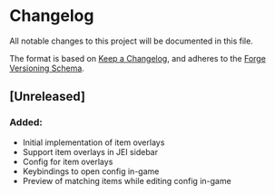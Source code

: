 # Changelog
All notable changes to this project will be documented in this file.

The format is based on [Keep a Changelog](https://keepachangelog.com/en/1.0.0/), and adheres to the [Forge Versioning
Schema](https://mcforge.readthedocs.io/en/1.14.x/conventions/versioning/).

## [Unreleased]
### Added:
- Initial implementation of item overlays
- Support item overlays in JEI sidebar
- Config for item overlays
- Keybindings to open config in-game
- Preview of matching items while editing config in-game

